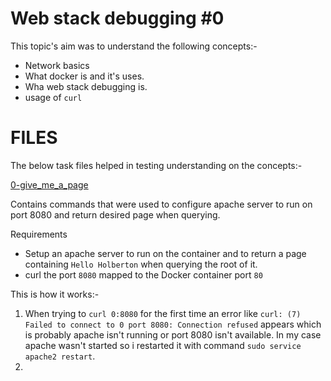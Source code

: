 # Web stack debugging #0

This topic's aim was to understand the following concepts:-

* Network basics
* What docker is and it's uses.
* Wha web stack debugging is.
* usage of `curl`

# FILES

The below task files helped in testing understanding on the concepts:-

[0-give_me_a_page](./0-give_me_a_page)

Contains commands that were used to configure apache server to run on port 8080 and return desired page when querying.

Requirements

* Setup an apache server to run on the container and to return a page containing `Hello Holberton` when querying the root of it.
* curl the port `8080` mapped to the Docker container port `80`

This is how it works:-

1. When trying to `curl 0:8080` for the first time an error like `curl: (7) Failed to connect to 0 port 8080: Connection refused` appears which is probably apache isn't running or port 8080 isn't available. In my case apache wasn't started so i restarted it with command `sudo service apache2 restart`.
2. 
